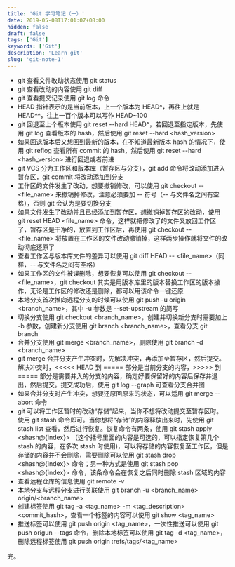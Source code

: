 ```yaml
---
title: 'Git 学习笔记（一）'
date: 2019-05-08T17:01:07+08:00
hidden: false
draft: false
tags: ['Git']
keywords: ['Git']
description: 'Learn git'
slug: 'git-note-1'
---
```


- git 查看文件改动状态使用 git status
- git 查看改动的内容使用 git diff
- git 查看提交记录使用 git log 命令
- HEAD 指针表示的是当前版本，上一个版本为 HEAD^，再往上就是 HEAD^^，往上一百个版本可以写作 HEAD~100
- git 回退至上个版本使用 git reset --hard HEAD^，若回退至指定版本，先使用 git log 查看版本的 hash，然后使用 git reset --hard <hash_version>
- 如果回退版本后又想回到最新的版本，在不知道最新版本 hash 的情况下，使用 git reflog 查看所有 commit 的 hash，然后使用 git reset --hard <hash_version> 进行回退或者前进
- git VCS 分为工作区和版本库（暂存区与分支），git add 命令将改动添加进入暂存区，git commit 将改动添加到分支
- 工作区的文件发生了改动，想要撤销修改，可以使用 git checkout -- <file_name> 来撤销掉修改，注意必须要加 -- 符号（-- 与文件名之间有空格），否则 git 会认为是要切换分支
- 如果文件发生了改动并且已经添加到暂存区，想撤销掉暂存区的改动，使用 git reset HEAD <file_name> 命令，这样就把修改了的文件又放回工作区了，暂存区是干净的，放置到工作区后，再使用 git checkout -- <file_name> 将放置在工作区的文件改动撤销掉，这样两步操作就将文件的改动彻底还原了
- 查看工作区与版本库文件的差异可以使用 git diff HEAD -- <file_name>（同样，-- 与文件名之间有空格）
- 如果工作区的文件被误删除，想要恢复可以使用 git checkout -- <file_name>，git checkout 其实是用版本库里的版本替换工作区的版本操作，无论是工作区的修改还是删除，都可以用该命令一键还原
- 本地分支首次推向远程分支的时候可以使用 git push -u origin <branch_name>，其中 -u 参数是 --set-upstream 的简写
- 切换分支使用 git checkout <branch_name>，创建并切换新分支时需要加上 -b 参数，创建新分支使用 git branch <branch_name>，查看分支 git branch
- 合并分支使用 git merge <branch_name>，删除使用 git branch -d <branch_name>
- git merge 合并分支产生冲突时，先解决冲突，再添加至暂存区，然后提交。解决冲突时，<<<<< HEAD 到 ===== 部分是当前分支的内容，>>>>> 到 ===== 部分是需要并入的分支的内容，确定好要保留好的内容后保存并退出，然后提交。提交成功后，使用 git log --graph 可查看分支合并图
- 如果合并分支时产生冲突，想要还原回原来的状态，可以适用 git merge --abort 命令
- git 可以将工作区暂时的改动“存储”起来，当你不想将改动提交至暂存区时。使用 git stash 命令即可。当你想将“存储”的内容释放出来时，先使用 git stash list 查看，然后进行恢复。恢复命令有两条，使用 git stash apply <shash@{index}> （这个括号里面的内容是可选的，可以指定恢复第几个 stash 的内容，在多次 stash 时使用)，可以将存储的内容恢复至工作区，但是存储的内容并不会删除，需要删除可以使用 git stash drop <shash@{index}> 命令；另一种方式是使用 git stash pop <shash@{index}> 命令，该条命令会在恢复之后同时删除 stash 区域的内容
- 查看远程仓库的信息使用 git remote -v
- 本地分支与远程分支进行关联使用 git branch -u <branch_name> origin/<branch_name>
- 创建标签使用 git tag -a <tag_name> -m <tag_description> <commit_hash>，查看一个标签的内容可以使用 git show <tag_name>
- 推送标签可以使用 git push origin <tag_name>，一次性推送可以使用 git push origun --tags 命令，删除本地标签可以使用 git tag -d <tag_name>，删除远程标签使用 git push origin :refs/tags/<tag_name>

完。
